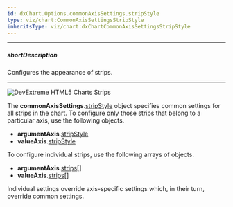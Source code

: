 ```yaml
---
id: dxChart.Options.commonAxisSettings.stripStyle
type: viz/chart:CommonAxisSettingsStripStyle
inheritsType: viz/chart:dxChartCommonAxisSettingsStripStyle
---
```

---
##### shortDescription
Configures the appearance of strips.

---
![DevExtreme HTML5 Charts Strips](/images/ChartJS/visual_elements/strips.png)

The **commonAxisSettings**.[stripStyle](/api-reference/10%20UI%20Components/dxChart/1%20Configuration/commonAxisSettings/stripStyle '/Documentation/ApiReference/UI_Components/dxChart/Configuration/commonAxisSettings/stripStyle/') object specifies common settings for all strips in the chart. To configure only those strips that belong to a particular axis, use the following objects.

- **argumentAxis**.[stripStyle](/api-reference/10%20UI%20Components/dxChart/1%20Configuration/commonAxisSettings/stripStyle '/Documentation/ApiReference/UI_Components/dxChart/Configuration/argumentAxis/stripStyle/')     
- **valueAxis**.[stripStyle](/api-reference/10%20UI%20Components/dxChart/1%20Configuration/commonAxisSettings/stripStyle '/Documentation/ApiReference/UI_Components/dxChart/Configuration/valueAxis/stripStyle/')       

To configure individual strips, use the following arrays of objects.

- **argumentAxis**.[strips[]](/Documentation/ApiReference/UI_Components/dxChart/Configuration/argumentAxis/strips)     
- **valueAxis**.[strips[]](/Documentation/ApiReference/UI_Components/dxChart/Configuration/valueAxis/strips) 

Individual settings override axis-specific settings which, in their turn, override common settings.